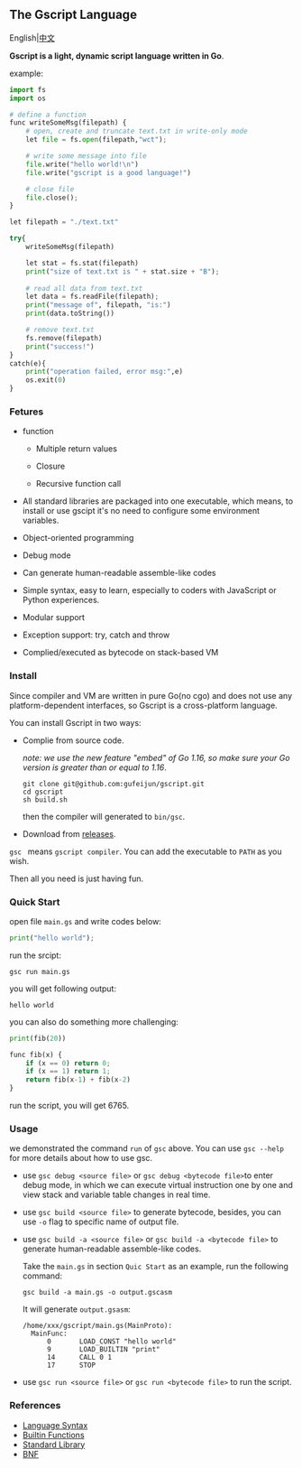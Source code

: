 ## The Gscript Language

English|[中文](https://github.com/gufeijun/gscript/blob/master/README_zh.md)

**Gscript is a light, dynamic script language written in Go**.

example:

```python
import fs
import os

# define a function
func writeSomeMsg(filepath) {
    # open, create and truncate text.txt in write-only mode
    let file = fs.open(filepath,"wct");

    # write some message into file
    file.write("hello world!\n")
    file.write("gscript is a good language!")

    # close file
    file.close();
}

let filepath = "./text.txt"

try{
    writeSomeMsg(filepath)

    let stat = fs.stat(filepath)
    print("size of text.txt is " + stat.size + "B");
    
    # read all data from text.txt
    let data = fs.readFile(filepath);
    print("message of", filepath, "is:")
    print(data.toString())

    # remove text.txt
    fs.remove(filepath)
    print("success!")
}
catch(e){
    print("operation failed, error msg:",e)
    os.exit(0)
}
```

### Fetures

+ function

  + Multiple return values

  + Closure
  + Recursive function call

+ All standard libraries are packaged into one executable, which means, to install or use gscipt it's no need to configure some  environment variables.

+ Object-oriented programming

+ Debug mode

+ Can generate human-readable assemble-like codes

+ Simple syntax, easy to learn, especially to coders with JavaScript or Python  experiences.

+ Modular support

+ Exception support: try, catch and throw

+ Complied/executed as bytecode on stack-based VM

### Install

Since compiler and VM are written in pure Go(no cgo) and does not use any platform-dependent interfaces, so Gscript is a cross-platform language.

You can install Gscript in two ways:

+ Complie from source code. 

  *note: we use the new feature "embed" of Go 1.16, so make sure your Go version is greater than or equal to 1.16*.

  ```shell
  git clone git@github.com:gufeijun/gscript.git
  cd gscript
  sh build.sh
  ```

  then the compiler will generated to `bin/gsc`. 

+ Download from [releases](https://github.com/gufeijun/gscript/releases). 

`gsc ` means `gscript compiler`. You can add the executable to `PATH` as you wish. 

Then all you need is just having fun.

### Quick Start

open file `main.gs` and write codes below:

```python
print("hello world");
```

run the srcipt:

```shell
gsc run main.gs
```

you will get following output:

```
hello world
```

you can also do something more challenging:

```python
print(fib(20))

func fib(x) {
    if (x == 0) return 0;
    if (x == 1) return 1;
    return fib(x-1) + fib(x-2)
}
```

run the script, you will get 6765.

### Usage

we demonstrated the command `run` of `gsc` above. You can use `gsc --help` for more details about how to use gsc.

+ use `gsc debug <source file>`  or `gsc debug <bytecode file>`to enter debug mode, in which we can execute virtual instruction one by one and  view stack and variable table changes in real time.

+ use `gsc build <source file>` to generate bytecode, besides, you can use `-o` flag to specific name of output file.

+ use `gsc build -a <source file>` or `gsc build -a <bytecode file>` to generate human-readable assemble-like codes.  

  Take the `main.gs` in section `Quic Start` as an example, run the following command:

  ```shell
  gsc build -a main.gs -o output.gscasm
  ```

  It will generate `output.gsasm`:

  ```
  /home/xxx/gscript/main.gs(MainProto):
  	MainFunc:
  		0		LOAD_CONST "hello world"
  		9		LOAD_BUILTIN "print"
  		14		CALL 0 1
  		17		STOP
  ```

+ use `gsc run <source file>` or `gsc run <bytecode file>` to run the script.

### References

+ [Language Syntax](https://github.com/gufeijun/gscript/blob/master/doc/syntax.md)
+ [Builtin Functions](https://github.com/gufeijun/gscript/blob/master/doc/builtin.md)
+ [Standard Library](https://github.com/gufeijun/gscript/blob/master/doc/std.md)
+ [BNF](https://github.com/gufeijun/gscript/blob/master/doc/bnf.txt)

